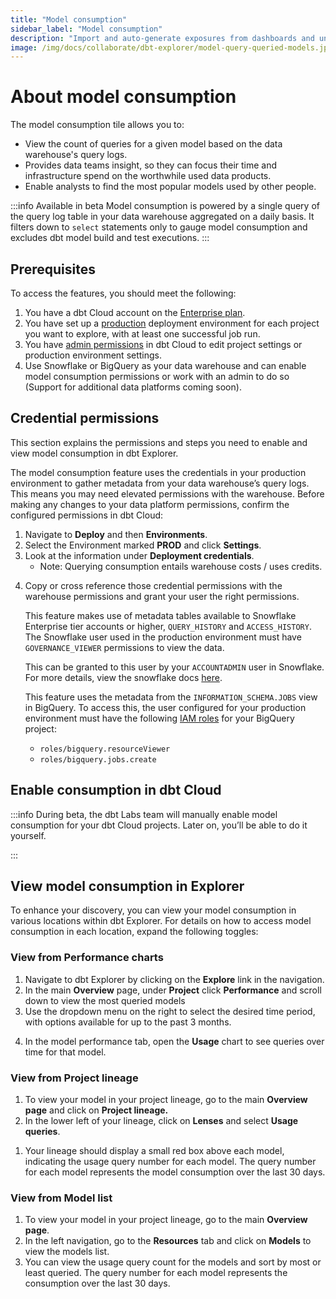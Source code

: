 ```yaml
---
title: "Model consumption"
sidebar_label: "Model consumption"
description: "Import and auto-generate exposures from dashboards and understand how models are used in downstream tools for a richer lineage."
image: /img/docs/collaborate/dbt-explorer/model-query-queried-models.jpg
---
```


# About model consumption <Lifecycle status='beta' />

The model consumption tile allows you to:

- View the count of queries for a given model based on the data warehouse's query logs.
- Provides data teams insight, so they can focus their time and infrastructure spend on the worthwhile used data products.
- Enable analysts to find the most popular models used by other people.

:::info Available in beta
Model consumption is powered by a single query of the query log table in your data warehouse aggregated on a daily basis. It filters down to `select` statements only to gauge model consumption and excludes dbt model build and test executions.
:::

## Prerequisites

To access the features, you should meet the following:

1. You have a dbt Cloud account on the [Enterprise plan](https://www.getdbt.com/pricing/).
2. You have set up a [production](https://docs.getdbt.com/docs/deploy/deploy-environments#set-as-production-environment) deployment environment for each project you want to explore, with at least one successful job run. 
3. You have [admin permissions](/docs/cloud/manage-access/enterprise-permissions) in dbt Cloud to edit project settings or production environment settings.
4. Use Snowflake or BigQuery as your data warehouse and can enable model consumption permissions or work with an admin to do so (Support for additional data platforms coming soon).

## Credential permissions

This section explains the permissions and steps you need to enable and view model consumption in dbt Explorer.

The model consumption feature uses the credentials in your production environment to gather metadata from your data warehouse’s query logs. This means you may need elevated permissions with the warehouse. Before making any changes to your data platform permissions, confirm the configured permissions in dbt Cloud:

1. Navigate to **Deploy** and then **Environments**.
2. Select the Environment marked **PROD** and click **Settings**.
3. Look at the information under **Deployment credentials**. 
   - Note: Querying consumption entails warehouse costs / uses credits.
<Lightbox src="/img/docs/collaborate/dbt-explorer/model-query-credentials.jpg" width="50%" title="Confirm your deployment credentials in your environment settings page." />

4. Copy or cross reference those credential permissions with the warehouse permissions and grant your user the right permissions.

    <Expandable alt_header="For Snowflake">

    This feature makes use of metadata tables available to Snowflake Enterprise tier accounts or higher, `QUERY_HISTORY` and `ACCESS_HISTORY`. The Snowflake user used in the production environment must have `GOVERNANCE_VIEWER` permissions to view the data. 

    This can be granted to this user by your `ACCOUNTADMIN` user in Snowflake. For more details, view the snowflake docs [here](https://docs.snowflake.com/en/sql-reference/account-usage#enabling-other-roles-to-use-schemas-in-the-snowflake-database).

    </Expandable>

    <Expandable alt_header="For BigQuery">

    This feature uses the metadata from the `INFORMATION_SCHEMA.JOBS` view in BigQuery. To access this, the user configured for your production environment must have the following [IAM roles](https://cloud.google.com/bigquery/docs/access-control) for your BigQuery project:

    - `roles/bigquery.resourceViewer`
    - `roles/bigquery.jobs.create`

    </Expandable>

## Enable consumption in dbt Cloud

:::info
During beta, the dbt Labs team will manually enable model consumption for your dbt Cloud projects. Later on, you’ll be able to do it yourself.

:::
<!--
1. Navigate to **Deploy** and then **Environments**.
2. Select the environment marked **PROD** and click **Settings**. 
3. Enable the checkbox for model consumption in **General Settings**. 
4. Click the **Test** button to validate the deployment credentials permissions are sufficient to support consumption.
-->

## View model consumption in Explorer

To enhance your discovery, you can view your model consumption in various locations within dbt Explorer.  For details on how to access model consumption in each location, expand the following toggles:

### View from Performance charts

1. Navigate to dbt Explorer by clicking on the **Explore** link in the navigation.
2. In the main **Overview** page, under **Project** click **Performance** and scroll down to view the most queried models
3. Use the dropdown menu on the right to select the desired time period, with options available for up to the past 3 months. 

<Lightbox src="/img/docs/collaborate/dbt-explorer/model-query-queried-models.jpg" width="70%" title="View most queried models in 'Performance' page in dbt Explorer." />

4. In the model performance tab, open the **Usage** chart to see queries over time for that model.
<Lightbox src="/img/docs/collaborate/dbt-explorer/model-query-usage-queries.jpg" width="70%" title="View queries over time for a given model." />

### View from Project lineage

1. To view your model in your project lineage, go to the main **Overview page** and click on **Project lineage.**
2. In the lower left of your lineage, click on **Lenses** and select **Usage queries**. 
<Lightbox src="/img/docs/collaborate/dbt-explorer/model-query-lenses.jpg" width="85%" title="View model usage query in your lineage using the 'Lenses' feature." />

1. Your lineage should display a small red box above each model, indicating the usage query number for each model. The query number for each model represents the model consumption over the last 30 days.

### View from Model list

1. To view your model in your project lineage, go to the main **Overview page**.
2. In the left navigation, go to the **Resources** tab and click on **Models** to view the models list.
3. You can view the usage query count for the models and sort by most or least queried. The query number for each model represents the consumption over the last 30 days.
<Lightbox src="/img/docs/collaborate/dbt-explorer/model-query-list.jpg" width="85%" title="View models consumption in the 'Models' list page under the 'Usage' column." />

